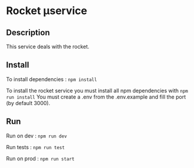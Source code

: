 # Rocket µservice

## Description 
This service deals with the rocket.
## Install 

To install dependencies :
```npm install```

To install the rocket service you must install all npm dependencies with
`npm run install`
You must create a .env from the .env.example and fill the port (by default 3000).

## Run

Run on dev :
```npm run dev```

Run tests : 
```npm run test```

Run on prod : 
```npm run start```

